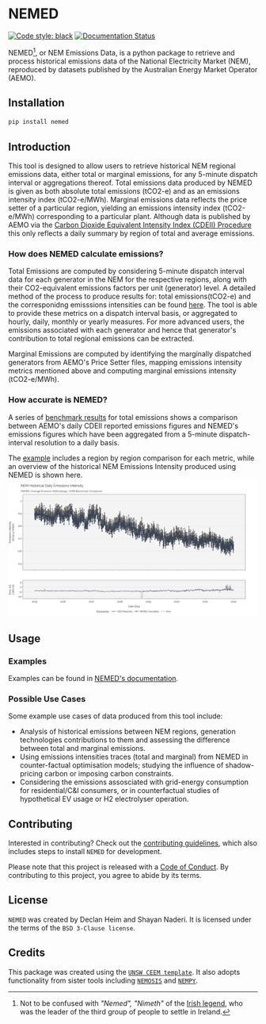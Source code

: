 # NEMED

[![Code style: black](https://img.shields.io/badge/code%20style-black-000000.svg)](https://github.com/psf/black)
[![Documentation Status](https://readthedocs.org/projects/nemed/badge/?version=latest)](https://nemed.readthedocs.io/en/latest/?badge=latest)

NEMED[^1], or NEM Emissions Data, is a python package to retrieve and process historical emissions data of the National Electricity Market (NEM), reproduced by datasets published by the Australian Energy Market Operator (AEMO).

[^1]: Not to be confused with *"Nemed", "Nimeth"* of the [Irish legend](https://en.wikipedia.org/wiki/Nemed), who was the leader of the third group of people to settle in Ireland.

## Installation
```bash
pip install nemed
```

## Introduction

This tool is designed to allow users to retrieve historical NEM regional emissions data, either total or marginal emissions, for any 5-minute dispatch interval or aggregations thereof. Total emissions data produced by NEMED is given as both absolute total emissions (tCO2-e) and as an emissions intensity index (tCO2-e/MWh). Marginal emissions data reflects the price setter of a particular region, yielding an emissions intensity index (tCO2-e/MWh) corresponding to a particular plant.
Although data is published by AEMO via the [Carbon Dioxide Equivalent Intensity Index (CDEII) Procedure](https://www.aemo.com.au/energy-systems/electricity/national-electricity-market-nem/market-operations/settlements-and-payments/settlements/carbon-dioxide-equivalent-intensity-index) this only reflects a daily summary by region of total and average emissions.

### How does NEMED calculate emissions?
Total Emissions are computed by considering 5-minute dispatch interval data for each generator in the NEM for the respective regions, along with their CO2-equivalent emissions factors per unit (generator) level. A detailed method of the process to produce results for: total emissions(tCO2-e) and the corresponidng emisssions intensities can be found [here](https://nemed.readthedocs.io/en/latest/method.html). The tool is able to provide these metrics on a dispatch interval basis, or aggregated to hourly, daily, monthly or yearly measures. For more advanced users, the emissions associated with each generator and hence that generator's contribution to total regional emissions can be extracted.

Marginal Emissions are computed by identifying the marginally dispatched generators from AEMO's Price Setter files, mapping emissions intensity metrics mentioned above and computing marginal emissions intensity (tCO2-e/MWh).

### How accurate is NEMED?
A series of [benchmark results](https://nemed.readthedocs.io/en/latest/examples/cdeii_benchmark.html) for total emissions shows a comparison between AEMO's daily CDEII reported emissions figures and NEMED's emissions figures which have been aggregated from a 5-minute dispatch-interval resolution to a daily basis.   

The [example](https://nemed.readthedocs.io/en/latest/examples/cdeii_benchmark.html) includes a region by region comparison for each metric, while an overview of the historical NEM Emissions Intensity produced using NEMED is shown here.
![NEM Emissions Intensity](./docs/source/examples/charts_benchmark/intensity_NEM.png)

## Usage

### Examples
Examples can be found in [NEMED's documentation](https://nemed.readthedocs.io/en/latest/examples/total_emissions.html).

### Possible Use Cases
Some example use cases of data produced from this tool include:
- Analysis of historical emissions between NEM regions, generation technologies contributions to them and assessing the difference between total and marginal emissions.
- Using emissions intensities traces (total and marginal) from NEMED in counter-factual optimisation models; studying the influence of shadow-pricing carbon or imposing carbon constraints.
- Considering the emissions assosciated with grid-energy consumption for residential/C&I consumers, or in counterfactual studies of hypothetical EV usage or H2 electrolyser operation. 

## Contributing
Interested in contributing? Check out the [contributing guidelines](CONTRIBUTING.md), which also includes steps to install `NEMED` for development.

Please note that this project is released with a [Code of Conduct](CONDUCT.md). By contributing to this project, you agree to abide by its terms.

## License
`NEMED` was created by Declan Heim and Shayan Naderi. It is licensed under the terms of the `BSD 3-Clause license`.

## Credits
This package was created using the [`UNSW CEEM template`](https://github.com/UNSW-CEEM/ceem-python-template). It also adopts functionality from sister tools including [`NEMOSIS`](https://github.com/UNSW-CEEM/NEMOSIS) and [`NEMPY`](https://github.com/UNSW-CEEM/nempy).